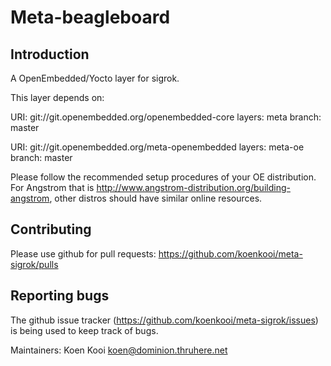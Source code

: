 Meta-beagleboard
================================

Introduction
-------------------------

A OpenEmbedded/Yocto layer for sigrok.

This layer depends on:

URI: git://git.openembedded.org/openembedded-core
layers: meta
branch: master

URI: git://git.openembedded.org/meta-openembedded
layers: meta-oe
branch: master

Please follow the recommended setup procedures of your OE distribution. For Angstrom that is http://www.angstrom-distribution.org/building-angstrom, other distros should have similar online resources.


Contributing
-------------------------

Please use github for pull requests: https://github.com/koenkooi/meta-sigrok/pulls

Reporting bugs
-------------------------

The github issue tracker (https://github.com/koenkooi/meta-sigrok/issues) is being used to keep track of bugs.

Maintainers: Koen Kooi <koen@dominion.thruhere.net>
